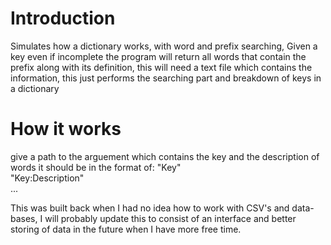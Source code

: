 # Introduction
Simulates how a dictionary works, with word and prefix searching, Given a key even if incomplete the program will return all words that contain the prefix along with its definition, this will need a text file which contains the information, this just performs the searching part and breakdown of keys in a dictionary

# How it works 
give a path to the arguement which contains the key and the description of words it should be in the format of:
"Key"  
"Key:Description"  
...  

This was built back when I had no idea how to work with CSV's and data-bases, I will probably update this to consist of an interface and better storing of data in the future when I have more free time.
